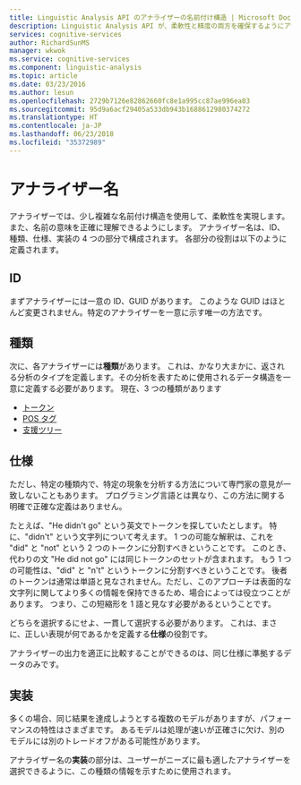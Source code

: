 ```yaml
---
title: Linguistic Analysis API のアナライザーの名前付け構造 | Microsoft Docs
description: Linguistic Analysis API が、柔軟性と精度の両方を確保するようにアナライザーの名前付け構造を使用するしくみを説明します。
services: cognitive-services
author: RichardSunMS
manager: wkwok
ms.service: cognitive-services
ms.component: linguistic-analysis
ms.topic: article
ms.date: 03/23/2016
ms.author: lesun
ms.openlocfilehash: 2729b7126e82862660fc8e1a995cc87ae996ea03
ms.sourcegitcommit: 95d9a6acf29405a533db943b1688612980374272
ms.translationtype: HT
ms.contentlocale: ja-JP
ms.lasthandoff: 06/23/2018
ms.locfileid: "35372989"
---
```

# <a name="analyzer-names"></a>アナライザー名

アナライザーでは、少し複雑な名前付け構造を使用して、柔軟性を実現します。また、名前の意味を正確に理解できるようにします。
アナライザー名は、ID、種類、仕様、実装の 4 つの部分で構成されます。
各部分の役割は以下のように定義されます。

## <a name="id"></a>ID
まずアナライザーには一意の ID、GUID があります。
このような GUID はほとんど変更されません。特定のアナライザーを一意に示す唯一の方法です。

## <a name="kind"></a>種類
次に、各アナライザーには**種類**があります。
これは、かなり大まかに、返される分析のタイプを定義します。その分析を表すために使用されるデータ構造を一意に定義する必要があります。
現在、3 つの種類があります
 - [トークン](Sentences-and-Tokens.md)
 - [POS タグ](Pos-Tagging.md)
 - [支援ツリー](constituency-parsing.md)

## <a name="specification"></a>仕様
ただし、特定の種類内で、特定の現象を分析する方法について専門家の意見が一致しないこともあります。
プログラミング言語とは異なり、この方法に関する明確で正確な定義はありません。

たとえば、"He didn't go" という英文でトークンを探していたとします。
特に、"didn't" という文字列について考えます。
1 つの可能な解釈は、これを "did" と "not" という 2 つのトークンに分割すべきということです。
このとき、代わりの文 "He did not go" には同じトークンのセットが含まれます。
もう 1 つの可能性は、"did" と "n't" というトークンに分割すべきということです。
後者のトークンは通常は単語と見なされません。ただし、このアプローチは表面的な文字列に関してより多くの情報を保持できるため、場合によっては役立つことがあります。
つまり、この短縮形を 1 語と見なす必要があるということです。

どちらを選択するにせよ、一貫して選択する必要があります。
これは、まさに、正しい表現が何であるかを定義する**仕様**の役割です。

アナライザーの出力を適正に比較することができるのは、同じ仕様に準拠するデータのみです。

## <a name="implementation"></a>実装

多くの場合、同じ結果を達成しようとする複数のモデルがありますが、パフォーマンスの特性はさまざまです。
あるモデルは処理が速いが正確さに欠け、別のモデルには別のトレードオフがある可能性があります。

アナライザー名の**実装**の部分は、ユーザーがニーズに最も適したアナライザーを選択できるように、この種類の情報を示すために使用されます。
